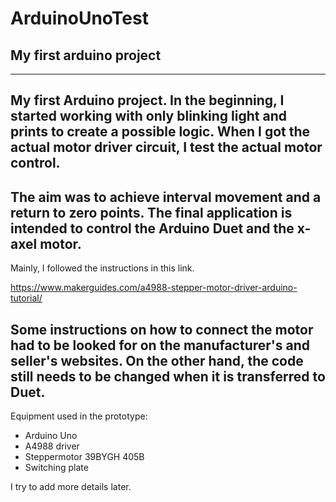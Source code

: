 # ArduinoUnoTest
## My first arduino project

---

My first Arduino project. In the beginning, I started working with only blinking light and prints to create a possible logic. When I got the actual motor driver circuit, I test the actual motor control.
---
The aim was to achieve interval movement and a return to zero points. The final application is intended to control the Arduino Duet and the x-axel motor.
---
Mainly, I followed the instructions in this link.

https://www.makerguides.com/a4988-stepper-motor-driver-arduino-tutorial/

Some instructions on how to connect the motor had to be looked for on the manufacturer's and seller's websites. On the other hand, the code still needs to be changed when it is transferred to Duet.
---
Equipment used in the prototype:

- Arduino Uno
- A4988 driver
- Steppermotor 39BYGH 405B
- Switching plate

I try to add more details later.

